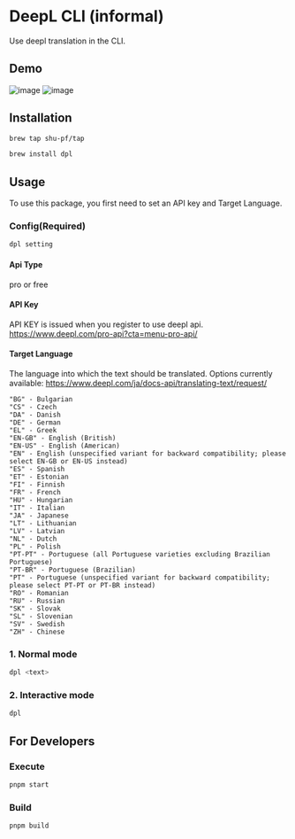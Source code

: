 # DeepL CLI (informal)

Use deepl translation in the CLI.

## Demo

![image](https://github.com/shu-pf/dpl/assets/61904065/be4493e7-d2cf-4e5f-b50b-e040a4bd8cb6)
![image](https://user-images.githubusercontent.com/61904065/151412108-d0d73a03-0347-420f-8b0b-cb6358a874f3.png)

## Installation

```sh
brew tap shu-pf/tap
```

```sh
brew install dpl
```

## Usage

To use this package, you first need to set an API key and Target Language.

### Config(Required)

```sh
dpl setting
```

#### Api Type

pro or free

#### API Key

API KEY is issued when you register to use deepl api.
https://www.deepl.com/pro-api?cta=menu-pro-api/

#### Target Language

The language into which the text should be translated. Options currently available:
https://www.deepl.com/ja/docs-api/translating-text/request/

```
"BG" - Bulgarian
"CS" - Czech
"DA" - Danish
"DE" - German
"EL" - Greek
"EN-GB" - English (British)
"EN-US" - English (American)
"EN" - English (unspecified variant for backward compatibility; please select EN-GB or EN-US instead)
"ES" - Spanish
"ET" - Estonian
"FI" - Finnish
"FR" - French
"HU" - Hungarian
"IT" - Italian
"JA" - Japanese
"LT" - Lithuanian
"LV" - Latvian
"NL" - Dutch
"PL" - Polish
"PT-PT" - Portuguese (all Portuguese varieties excluding Brazilian Portuguese)
"PT-BR" - Portuguese (Brazilian)
"PT" - Portuguese (unspecified variant for backward compatibility; please select PT-PT or PT-BR instead)
"RO" - Romanian
"RU" - Russian
"SK" - Slovak
"SL" - Slovenian
"SV" - Swedish
"ZH" - Chinese
```

### 1. Normal mode

```sh
dpl <text>
```

### 2. Interactive mode

```sh
dpl
```

## For Developers

### Execute

```sh
pnpm start
```

### Build

```sh
pnpm build
```
